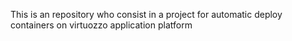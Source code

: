 This is an repository who consist in a project for automatic deploy containers on virtuozzo application platform